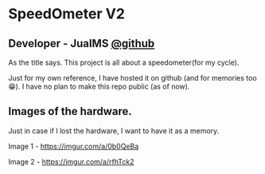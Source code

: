 # SpeedOmeter V2
## Developer - JuaIMS [@github](https://github.com/JuaIMS/SpeedOmeter_V2)

As the title says.
This project is all about a speedometer(for my cycle).

Just for my own reference, I have hosted it on github (and for memories too 😁).
I have no plan to make this repo public (as of now).
## Images of the hardware.
Just in case if I lost the hardware, I want to have it as a memory.

Image 1 - https://imgur.com/a/0b0QeBa

Image 2 - https://imgur.com/a/rfhTck2
